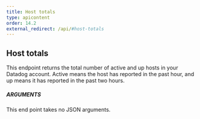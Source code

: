 ```yaml
---
title: Host totals
type: apicontent
order: 14.2
external_redirect: /api/#host-totals
---
```


## Host totals
This endpoint returns the total number of active and up hosts in your Datadog account. Active means the host has reported in the past hour, and up means it has reported in the past two hours.

##### ARGUMENTS

This end point takes no JSON arguments.
